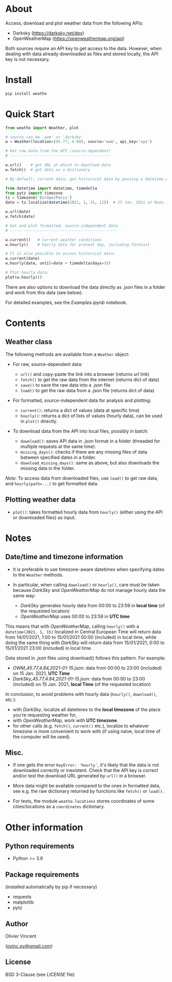 # About

Access, download and plot weather data from the following APIs:
- Darksky (https://darksky.net/dev)
- OpenWeatherMap (https://openweathermap.org/api)

Both sources require an API key to get access to the data. However, when dealing with data already downloaded as files and stored locally, the API key is not necessary.

# Install

```bash
pip install weatho
```

# Quick Start

```python
from weatho import Weather, plot

# source can be 'owm' or 'darksky'
w = Weather(location=(45.77, 4.84), source='owm', api_key='xyz')

# Get raw data from the API (source-dependent)
# --------------------------------------------

w.url()    # get URL at which to downlowd data
w.fetch()  # get data as a dictionary

# By default, current data; get historical data by passing a datetime.datetime:

from datetime import datetime, timedelta
from pytz import timezone
tz = timezone('Europe/Paris')
date = tz.localize(datetime(2021, 1, 15, 12))  # 15 Jan. 2021 at Noon in Paris timezone

w.url(date)
w.fetch(date)

# Get and plot formatted, source-independent data
# -----------------------------------------------

w.current()   # current weather conditions
w.hourly()    # hourly data for present day, including forecast

# It is also possible to access historical data:
w.current(date)
w.hourly(date, until=date + timedelta(days=3))

# Plot hourly data:
plot(w.hourly())
```

There are also options to download the data directly as .json files in a folder and work from this data (see below).

For detailed examples, see the *Examples.ipynb* notebook.


# Contents


## Weather class

The following methods are available from a `Weather` object:

- For raw, source-dependent data:
    - `url()` and copy-paste the link into a browser (returns url link)
    - `fetch()` to get the raw data from the internet (returns dict of data)
    - `save()` to save the raw data into a .json file
    - `load()` to get the raw data from a .json file (returns dict of data)

- For formatted, source-independent data for analysis and plotting:
    - `current()`: returns a dict of values (data at specific time)
    - `hourly()`: returns a dict of lists of values (hourly data), can be used in `plot()` directly.

- To download data from the API into local files, possibly in batch:
    - `download()`: saves API data in .json format in a folder (threaded for multiple requests at the same time).
    - `missing_days()`: checks if there are any missing files of data between specified dates in a folder.
    - `download_missing_days()`: same as above, but also downloads the missing data in the folder.

*Note:* To access data from downloaded files, use `load()` to get raw data, and `hourly(path=...)` to get formatted data.

## Plotting weather data

- `plot()`: takes formatted hourly data from `hourly()` (either using the API or downloaded files) as input.

# Notes

## Date/time and timezone information

- It is preferable to use timezone-aware datetimes when specifying dates to the `Weather` methods.

- In particular, when calling `download()` or `hourly()`, care must be taken because *DarkSky* and *OpenWeatherMap* do not manage hourly data the same way:
    - *DarkSky* generates hourly data from 00:00 to 23:59 in **local time** (of the requested location)
    - *OpenWeatherMap* uses 00:00 to 23:59 in **UTC time**

This means that with *OpenWeatherMap*, calling `hourly()` with a `datetime(2021, 1, 15)` localized in Central European Time will return data from 14/01/2021, 1:00 to 15/01/2021 00:00 (included) in local time, while doing the same thing with *DarkSky* will return data from 15/01/2021, 0:00 to 15/01/2021 23:00 (included) in local time.

Data stored in *.json* files using download() follows this pattern. For example:
- *OWM_45.77,4.84,2021-01-15.json*: data from 00:00 to 23:00 (included) on 15 Jan. 2021, **UTC Time**
- *DarkSky_45.77,4.84,2021-01-15.json*: data from 00:00 to 23:00 (included) on 15 Jan. 2021, **local Time** (of the requested location)

In conclusion, to avoid problems with hourly data (`hourly()`, `download()`, etc.):
- with *DarkSky*, localize all datetimes to the **local timezone** of the place you're requesting weather for,
- with *OpenWeatherMap*, work with **UTC timezone**.
- for other calls (e.g. `fetch()`, `current()` etc.), localize to whatever timezone is more convenient to work with (if using naïve, local time of the computer will be used).


## Misc.

- If one gets the error `KeyError: 'hourly'`, it's likely that the data is not
downloaded correctly or inexistent. Check that the API key is correct and/or
test the download URL generated by `url()` in a browser.

- More data might be available compared to the ones in formatted data, see e.g. the raw dictionary returned by functions like `fetch()` or `load()`.

- For tests, the module `weatho.locations` stores coordinates of some cities/locations as a `coordinates` dictionary.


# Other information

## Python requirements

- Python >= 3.6

## Package requirements

(installed automatically by pip if necessary)
- requests
- matplotlib
- pytz


## Author

Olivier Vincent

(ovinc.py@gmail.com)

## License

BSD 3-Clause (see *LICENSE* file)
